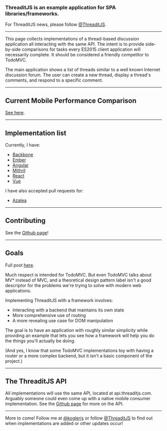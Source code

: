 ### ThreaditJS is an example application for SPA libraries/frameworks.  

For ThreaditJS news, please follow [@ThreaditJS](http://twitter.com/threaditjs).  

---

This page collects implementations of a thread-based discussion application all interacting with the same API.  The intent is to provide side-by-side comparisons for tasks every ES2015 client application will necessarily complete.  It should be considered a friendly competitor to TodoMVC.  

The main application shows a list of threads similar to a well known Internet discussion forum.  The user can create a new thread, display a thread's comments, and respond to a specific comment.  

---

## Current Mobile Performance Comparison

[See here](https://koglerjs.com/verbiage/performance).

---

## Implementation list

Currently, I have:

* [Backbone](http://backbone.threaditjs.com)
* [Ember](http://ember.threaditjs.com)
* [Angular](http://angular.threaditjs.com)
* [Mithril](http://mithril.threaditjs.com)
* [React](http://react.threaditjs.com)
* [Vue](http://vue.threaditjs.com)

I have also accepted pull requests for:

* [Azalea](http://azalea.threaditjs.com)

---

## Contributing

See the [Github page](http://github.com/koglerjs/threaditjs)!

---

## Goals

Full post [here](https://koglerjs.com/verbiage/threadit).  

Much respect is intended for TodoMVC.  But even TodoMVC talks about MV* instead of MVC, and a theoretical design pattern label isn't a good descriptor for the problems we're trying to solve with modern web applications.  

Implementing ThreaditJS with a framework involves: 

* Interacting with a backend that maintains its own state
* More comprehensive use of routing
* A more revealing use case for DOM manipulation

The goal is to have an application with roughly similar simplicity while providing an example that lets you see how a framework will help you do the things you'll actually be doing.  

(And yes, I know that some TodoMVC implementations toy with having a router or a more complex backend, but it isn't a basic component of the project.)  

---

## The ThreaditJS API

All implementations will use the same API, located at api.threaditjs.com.  Arguably someone could even come up with a native mobile consumer implementation.  See the [Github page](http://github.com/koglerjs/threaditjs) for more on the API.  

---

More to come!  Follow me at [@koglerjs](http://twitter.com/koglerjs) or follow [@ThreaditJS](http://twitter.com/threaditjs) to find out when implementations are added or other updates occur!